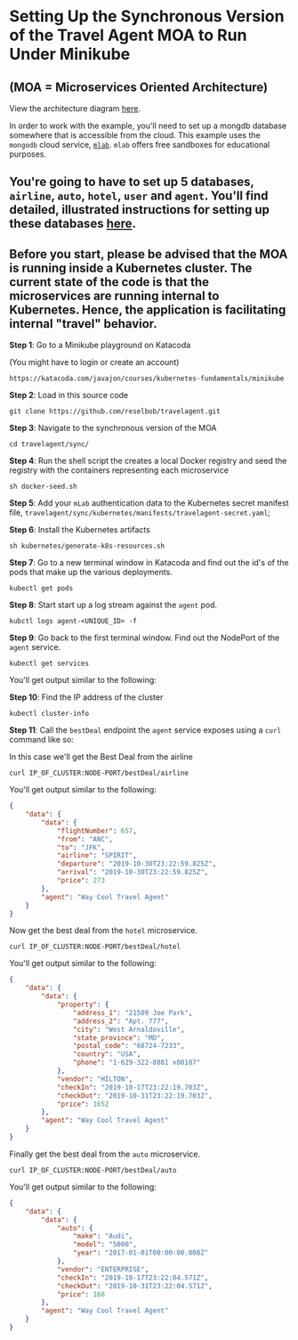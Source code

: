 # Setting Up the Synchronous Version of the Travel Agent MOA to Run Under Minikube

## (MOA = Microservices Oriented Architecture)

View the architecture diagram [here](architecture.md).

In order to work with the example, you'll need to set up a mongdb database somewhere that is accessible from
the cloud. This example uses the `mongodb` cloud service,  [`mlab`](https://mlab.com). `mlab` offers free sandboxes
for educational purposes.

You're going to have to set up 5 databases, `airline`, `auto`, `hotel`, `user` and `agent`. You'll find
detailed, illustrated instructions for setting up these databases [here](mlab-setup.md).
---- 

Before you start, please be advised that the MOA is running inside a Kubernetes cluster. The current state of the code is that the microservices are running
internal to Kubernetes. Hence, the application is facilitating internal "travel" behavior.
---- 

**Step 1**: Go to a Minikube playground on Katacoda

(You might have to login or create an account)

`https://katacoda.com/javajon/courses/kubernetes-fundamentals/minikube`

**Step 2**: Load in this source code

`git clone https://github.com/reselbob/travelagent.git`

**Step 3**: Navigate to the synchronous version of the MOA

`cd travelagent/sync/`

**Step 4**: Run the shell script the creates a local Docker registry and seed the registry
with the containers representing each microservice 

`sh docker-seed.sh`

**Step 5**: Add your `mLab` authentication data to the Kubernetes secret manifest file,
 `travelagent/sync/kubernetes/manifests/travelagent-secret.yaml`;

**Step 6**: Install the Kubernetes artifacts

`sh kubernetes/generate-k8s-resources.sh`

**Step 7**: Go to a new terminal window in Katacoda and find out the id's of the pods that make up the various deployments.

`kubectl get pods`

**Step 8**: Start start up a log stream against the `agent` pod.

`kubctl logs agent-<UNIQUE_ID> -f`

**Step 9**: Go back to the first terminal window. Find out the NodePort of the `agent` service.

`kubectl get services`

You'll get output similar to the following:

**Step 10**: Find the IP address of the cluster

`kubectl cluster-info`

**Step 11**: Call the `bestDeal` endpoint the `agent` service exposes using a `curl` command like so:

In this case we'll get the Best Deal from the airline

`curl IP_OF_CLUSTER:NODE-PORT/bestDeal/airline`

You'll get output similar to the following:

```json
{
	"data": {
		"data": {
			"flightNumber": 657,
			"from": "ANC",
			"to": "JFK",
			"airline": "SPIRIT",
			"departure": "2019-10-30T23:22:59.825Z",
			"arrival": "2019-10-30T23:22:59.825Z",
			"price": 273
		},
		"agent": "Way Cool Travel Agent"
	}
}
```

Now get the best deal from the `hotel` microservice.

`curl IP_OF_CLUSTER:NODE-PORT/bestDeal/hotel`

You'll get output similar to the following:
```json
{
	"data": {
		"data": {
			"property": {
				"address_1": "21509 Joe Park",
				"address_2": "Apt. 777",
				"city": "West Arnaldoville",
				"state_province": "MD",
				"postal_code": "68724-7233",
				"country": "USA",
				"phone": "1-629-322-8881 x80187"
			},
			"vendor": "HILTON",
			"checkIn": "2019-10-17T23:22:19.703Z",
			"checkOut": "2019-10-31T23:22:19.703Z",
			"price": 1652
		},
		"agent": "Way Cool Travel Agent"
	}
}
```

Finally  get the best deal from the `auto` microservice.

`curl IP_OF_CLUSTER:NODE-PORT/bestDeal/auto`

You'll get output similar to the following:

```json
{
	"data": {
		"data": {
			"auto": {
				"make": "Audi",
				"model": "5000",
				"year": "2017-01-01T00:00:00.000Z"
			},
			"vendor": "ENTERPRISE",
			"checkIn": "2019-10-17T23:22:04.571Z",
			"checkOut": "2019-10-31T23:22:04.571Z",
			"price": 168
		},
		"agent": "Way Cool Travel Agent"
	}
}
```